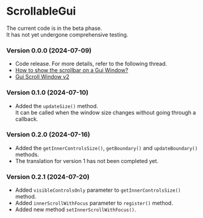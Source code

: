 # ScrollableGui
The current code is in the beta phase.  
It has not yet undergone comprehensive testing.
### Version 0.0.0 (2024-07-09)
 - Code release. For more details, refer to the following thread.
  - [How to show the scrollbar on a Gui Window?](https://www.autohotkey.com/boards/viewtopic.php?f=82&t=131307)
  - [Gui Scroll Window v2](https://www.autohotkey.com/boards/viewtopic.php?f=82&t=133676)
### Version 0.1.0 (2024-07-10)
- Added the `updateSize()` method.  
It can be called when the window size changes without going through a callback.
### Version 0.2.0 (2024-07-16)
- Added the `getInnerControlsSize()`, `getBoundary()` and `updateBoundary()` methods.
- The translation for version 1 has not been completed yet.
### Version 0.2.1 (2024-07-20)
 - Added `visibleControlsOnly` parameter to `getInnerControlsSize()` method.
- Added `innerScrollWithFocus` parameter to `register()` method.
- Added new method `setInnerScrollWithFocus()`.
